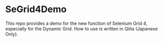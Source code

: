 # SeGrid4Demo
 
This repo provides a demo for the new function of Selenium Grid 4, especially for the Dynamic Grid.
How to use is written in Qiita (Japanese Only).